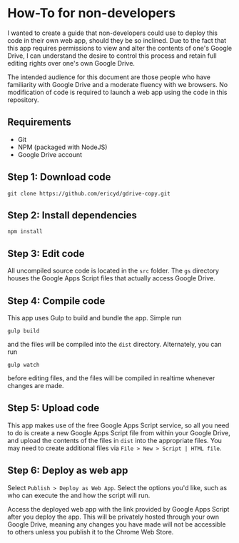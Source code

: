 How-To for non-developers
=========================

I wanted to create a guide that non-developers could use to deploy this code in their own web app, should they be so inclined.  Due to the fact that this app requires permissions to view and alter the contents of one's Google Drive, I can understand the desire to control this process and retain full editing rights over one's own Google Drive.

The intended audience for this document are those people who have familiarity with Google Drive and a moderate fluency with we browsers.  No modification of code is required to launch a web app using the code in this repository.

## Requirements

* Git
* NPM (packaged with NodeJS)
* Google Drive account

## Step 1: Download code

```
git clone https://github.com/ericyd/gdrive-copy.git
```

## Step 2: Install dependencies

```
npm install
```

## Step 3: Edit code

All uncompiled source code is located in the `src` folder.  The `gs` directory houses the Google Apps Script files that actually access Google Drive.

## Step 4: Compile code

This app uses Gulp to build and bundle the app.  Simple run
```
gulp build
```
and the files will be compiled into the `dist` directory.  Alternately, you can run 
```
gulp watch
```
before editing files, and the files will be compiled in realtime whenever changes are made.

## Step 5: Upload code

This app makes use of the free Google Apps Script service, so all you need to do is create a new Google Apps Script file from within your Google Drive, and upload the contents of the files in `dist` into the appropriate files.  You may need to create additional files via `File > New > Script | HTML file`.
   
## Step 6: Deploy as web app

Select `Publish > Deploy as Web App`.  Select the options you'd like, such as who can execute the and how the script will run.

Access the deployed web app with the link provided by Google Apps Script after you deploy the app.  This will be privately hosted through your own Google Drive, meaning any changes you have made will not be accessible to others unless you publish it to the Chrome Web Store. 